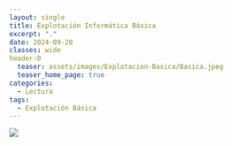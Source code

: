 ```yaml
---
layout: single
title: Explotación Informática Básica
excerpt: "."
date: 2024-09-20
classes: wide
header:0
  teaser: assets/images/Explotacion-Basica/Basica.jpeg
  teaser_home_page: true
categories:
  - Lectura
tags:
  - Explotación Básica
---
```


<img src="assets/images/Explotacion-Basica/Portada.png">

